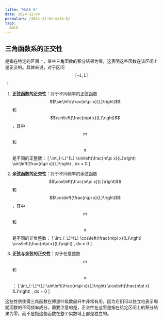 ```yaml
---
title: 'Math-5'
date: 2024-12-04
permalink: /2024-12-04-math-5/
tags:
  math
---
```


## 三角函数系的正交性


是指在特定的区间上，某些三角函数的积分结果为零，这表明这些函数在该区间上是正交的。具体来说，对于区间 $$[-L, L]$$：

1. **正弦函数的正交性**：对于不同频率的正弦函数 $$\sin\left(\frac{m\pi x}{L}\right)$$ 和 $$\sin\left(\frac{n\pi x}{L}\right)$$，其中 $$m$$ 和 $$n$$ 是不同的正整数：
   \[
   \int_{-L}^{L} \sin\left(\frac{m\pi x}{L}\right) \sin\left(\frac{n\pi x}{L}\right) \, dx = 0
   \]

2. **余弦函数的正交性**：对于不同频率的余弦函数 $$\cos\left(\frac{m\pi x}{L}\right)$$ 和 $$\cos\left(\frac{n\pi x}{L}\right)$$，其中 $$m$$ 和 $$n$$ 是不同的非负整数：
   \[
   \int_{-L}^{L} \cos\left(\frac{m\pi x}{L}\right) \cos\left(\frac{n\pi x}{L}\right) \, dx = 0
   \]

3. **正弦与余弦的正交性**：对于任意整数 $$m$$ 和 $$n$$：
   \[
   \int_{-L}^{L} \sin\left(\frac{m\pi x}{L}\right) \cos\left(\frac{n\pi x}{L}\right) \, dx = 0
   \]

这些性质使得三角函数在傅里叶级数展开中非常有用，因为它们可以独立地表示周期函数的不同频率成分。需要注意的是，正交性在这里是指在给定区间上的积分结果为零，而不是指这些函数在整个实数域上都是独立的。
